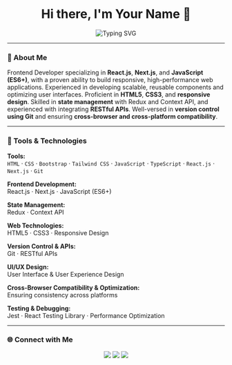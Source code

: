 <!-- Animated Typing Header -->
<h1 align="center">Hi there, I'm Your Name 👋</h1>
<p align="center">
  <img src="https://readme-typing-svg.demolab.com?font=Fira+Code&size=22&pause=1000&center=true&vCenter=true&width=440&lines=Frontend+Developer;React+%7C+Next.js+%7C+JavaScript+Lover;UI%2FUX+Craftsman+%F0%9F%96%A4;Clean+Code+Advocate" alt="Typing SVG" />
</p>

---

### 💼 About Me

Frontend Developer specializing in **React.js**, **Next.js**, and **JavaScript (ES6+)**, with a proven ability to build responsive, high-performance web applications. Experienced in developing scalable, reusable components and optimizing user interfaces. Proficient in **HTML5**, **CSS3**, and **responsive design**. Skilled in **state management** with Redux and Context API, and experienced with integrating **RESTful APIs**. Well-versed in **version control using Git** and ensuring **cross-browser and cross-platform compatibility**.

---

### 🧰 Tools & Technologies

**Tools:**  
`HTML` · `CSS` · `Bootstrap` · `Tailwind CSS` · `JavaScript` · `TypeScript` · `React.js` · `Next.js` · `Git`

**Frontend Development:**  
React.js · Next.js · JavaScript (ES6+)

**State Management:**  
Redux · Context API

**Web Technologies:**  
HTML5 · CSS3 · Responsive Design

**Version Control & APIs:**  
Git · RESTful APIs

**UI/UX Design:**  
User Interface & User Experience Design

**Cross-Browser Compatibility & Optimization:**  
Ensuring consistency across platforms

**Testing & Debugging:**  
Jest · React Testing Library · Performance Optimization

---

### 🌐 Connect with Me

<p align="center">
  <a href="https://twitter.com/yourhandle" target="_blank"><img src="https://img.shields.io/badge/Twitter-1DA1F2?style=for-the-badge&logo=twitter&logoColor=white" /></a>
  <a href="https://linkedin.com/in/yourhandle" target="_blank"><img src="https://img.shields.io/badge/LinkedIn-0077B5?style=for-the-badge&logo=linkedin&logoColor=white" /></a>
  <a href="mailto:your.email@example.com"><img src="https://img.shields.io/badge/Email-D14836?style=for-the-badge&logo=gmail&logoColor=white" /></a>
</p>

